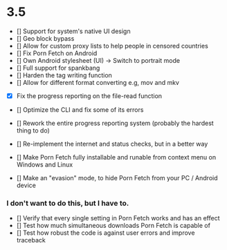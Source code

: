 # 3.5

- [] Support for system's native UI design
- [] Geo block bypass
- [] Allow for custom proxy lists to help people in censored countries
- [] Fix Porn Fetch on Android
- [] Own Android stylesheet (UI) -> Switch to portrait mode
- [] Full support for spankbang
- [] Harden the tag writing function
- [] Allow for different format converting e.g, mov and mkv
- [x] Fix the progress reporting on the file-read function
- [] Optimize the CLI and fix some of its errors
- [] Rework the entire progress reporting system (probably the hardest thing to do)
- [] Re-implement the internet and status checks, but in a better way

- [] Make Porn Fetch fully installable and runable from context menu on Windows and Linux
- [] Make an "evasion" mode, to hide Porn Fetch from your PC / Android device

### I don't want to do this, but I have to.

- [] Verify that every single setting in Porn Fetch works and has an effect
- [] Test how much simultaneous downloads Porn Fetch is capable of
- [] Test how robust the code is against user errors and improve traceback
